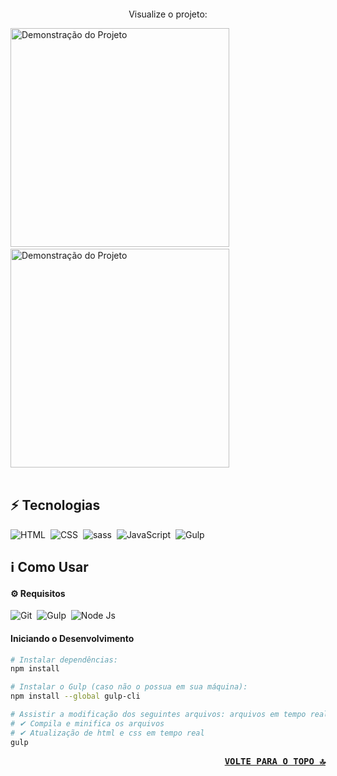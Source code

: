 <h1 align="center">
    <br>
        <img src="" alt="">
    <br>
</h1>
<p align="center"> Visualize o projeto:
    
</p>

<img src=".github/demo.gif" alt="Demonstração do Projeto" height="350">&nbsp;&nbsp;
<img src=".github/demo-mobile.gif" alt="Demonstração do Projeto" height="350">
<br>
<br>

## ⚡ Tecnologias

<img alt="HTML" src="https://img.shields.io/badge/HTML5-E34F26?logo=html5&logoColor=fff&style=flat">&nbsp;
<img alt="CSS" src="https://img.shields.io/badge/CSS3-1572B6?logo=css3&logoColor=fff&style=flat">&nbsp;
<img alt="sass" src="https://img.shields.io/badge/Sass-hotpink.svg?logo=SASS&logoColor=white">&nbsp;
<img alt="JavaScript" src="https://img.shields.io/badge/JavaScript-F7DF1E.svg?logo=javascript&logoColor=black">&nbsp;
<img alt="Gulp" src="https://img.shields.io/badge/gulp-CF4647?logo=gulp&logoColor=fff&style=flat">&nbsp;

## ℹ️ Como Usar


#### ⚙️ Requisitos

<img alt="Git" src="https://img.shields.io/badge/Git-F05032?logo=git&logoColor=fff&style=flat">&nbsp;
<img alt="Gulp" src="https://img.shields.io/badge/gulp-CF4647?logo=gulp&logoColor=fff&style=flat">&nbsp;
<img alt="Node Js" src="https://img.shields.io/badge/Node.js-393?logo=nodedotjs&logoColor=fff&style=flat">&nbsp;


#### Iniciando o Desenvolvimento

```sh
# Instalar dependências:
npm install

# Instalar o Gulp (caso não o possua em sua máquina):
npm install --global gulp-cli

# Assistir a modificação dos seguintes arquivos: arquivos em tempo real
# ✔ Compila e minifica os arquivos
# ✔ Atualização de html e css em tempo real
gulp

```

<p align="right"><kbd><b>
    <a href="#top">VOLTE PARA O TOPO 🔝</a>
</b></kbd></p> 
